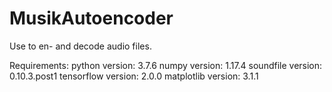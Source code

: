 # MusikAutoencoder

Use to en- and decode audio files.


Requirements:
python            version: 3.7.6
numpy             version: 1.17.4
soundfile         version: 0.10.3.post1
tensorflow        version: 2.0.0
matplotlib        version: 3.1.1
